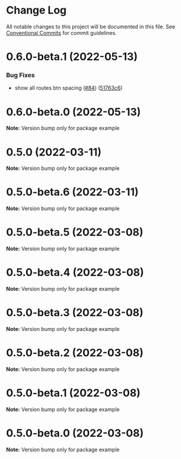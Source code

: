 # Change Log

All notable changes to this project will be documented in this file.
See [Conventional Commits](https://conventionalcommits.org) for commit guidelines.

# 0.6.0-beta.1 (2022-05-13)

### Bug Fixes

-   show all routes btn spacing ([#84](https://github.com/stubrjs/stubr/issues/84)) ([51763c6](https://github.com/stubrjs/stubr/commit/51763c69cd854da1cc0f5a8586a26ae02b16a8af))

# 0.6.0-beta.0 (2022-05-13)

**Note:** Version bump only for package example

# 0.5.0 (2022-03-11)

**Note:** Version bump only for package example

# 0.5.0-beta.6 (2022-03-11)

**Note:** Version bump only for package example

# 0.5.0-beta.5 (2022-03-08)

**Note:** Version bump only for package example

# 0.5.0-beta.4 (2022-03-08)

**Note:** Version bump only for package example

# 0.5.0-beta.3 (2022-03-08)

**Note:** Version bump only for package example

# 0.5.0-beta.2 (2022-03-08)

**Note:** Version bump only for package example

# 0.5.0-beta.1 (2022-03-08)

**Note:** Version bump only for package example

# 0.5.0-beta.0 (2022-03-08)

**Note:** Version bump only for package example
